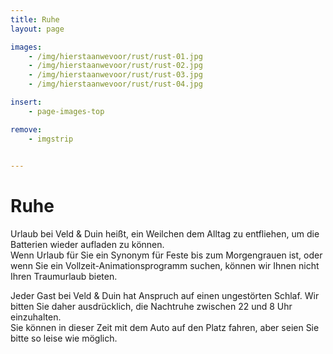 ```yaml
---
title: Ruhe
layout: page

images:
    - /img/hierstaanwevoor/rust/rust-01.jpg
    - /img/hierstaanwevoor/rust/rust-02.jpg
    - /img/hierstaanwevoor/rust/rust-03.jpg
    - /img/hierstaanwevoor/rust/rust-04.jpg

insert:
    - page-images-top

remove:
    - imgstrip
    

---
```



# Ruhe


Urlaub bei Veld & Duin heißt, ein Weilchen dem Alltag zu entfliehen, um die Batterien wieder aufladen zu können.<br>
Wenn Urlaub für Sie ein Synonym für Feste bis zum Morgengrauen ist, oder wenn Sie ein Vollzeit-Animationsprogramm suchen, können wir Ihnen nicht Ihren Traumurlaub bieten.

Jeder Gast bei Veld & Duin hat Anspruch auf einen ungestörten Schlaf. Wir bitten Sie daher ausdrücklich, die Nachtruhe zwischen 22 und 8 Uhr einzuhalten.<br>
Sie können in dieser Zeit mit dem Auto auf den Platz fahren, aber seien Sie bitte so leise wie möglich.
